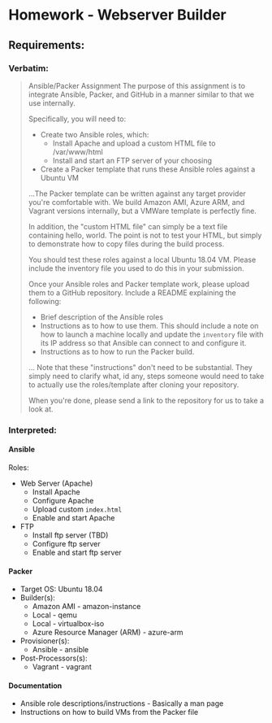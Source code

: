 # Homework - Webserver Builder
## Requirements:
### Verbatim:
> Ansible/Packer Assignment
> The purpose of this assignment is to integrate Ansible, Packer, and GitHub in a manner similar to that we use internally.
> 
> Specifically, you will need to:
> - Create two Ansible roles, which:
>   - Install Apache and upload a custom HTML file to /var/www/html
>   - Install and start an FTP server of your choosing
> - Create a Packer template that runs these Ansible roles against a Ubuntu VM
> 
> ...The Packer template can be written against any target provider you're comfortable with. We build Amazon AMI, Azure ARM, and Vagrant versions internally, but a VMWare template is perfectly fine.
> 
> In addition, the "custom HTML file" can simply be a text file containing hello, world. The point is not to test your HTML, but simply to demonstrate how to copy files during the build process. 
> 
> You should test these roles against a local Ubuntu 18.04 VM. Please include the inventory file you used to do this in your submission.
> 
> Once your Ansible roles and Packer template work, please upload them to a GitHub repository. Include a README explaining the following:
> - Brief description of the Ansible roles
> - Instructions as to how to use them. This should include a note on how to launch a machine locally and update the `inventory` file with its IP address so that Ansible can connect to and configure it.
> - Instructions as to how to run the Packer build.
> 
> ... Note that these "instructions" don't need to be substantial. They simply need to clarify what, id any, steps someone would need to take to actually use the roles/template after cloning your repository.
> 
> When you're done, please send a link to the repository for us to take a look at.
### Interpreted:
#### Ansible
Roles:
* Web Server (Apache)
  * Install Apache
  * Configure Apache
  * Upload custom `index.html`
  * Enable and start Apache
* FTP
  * Install ftp server (TBD)
  * Configure ftp server
  * Enable and start ftp server
#### Packer
* Target OS: Ubuntu 18.04
* Builder(s):
  * Amazon AMI - amazon-instance
  * Local - qemu
  * Local - virtualbox-iso
  * Azure Resource Manager (ARM) - azure-arm
* Provisioner(s):
  * Ansible - ansible
* Post-Processors(s):
  * Vagrant - vagrant
#### Documentation
* Ansible role descriptions/instructions - Basically a man page
* Instructions on how to build VMs from the Packer file
